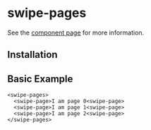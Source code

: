 swipe-pages
================

See the [component page](http://TheSeamau5.github.io/swipe-pages) for more information.

## Installation


## Basic Example

    <swipe-pages>
      <swipe-page>I am page 0<swipe-page>
      <swipe-page>I am page 1<swipe-page>
      <swipe-page>I am page 2<swipe-page>
    </swipe-pages>

    
